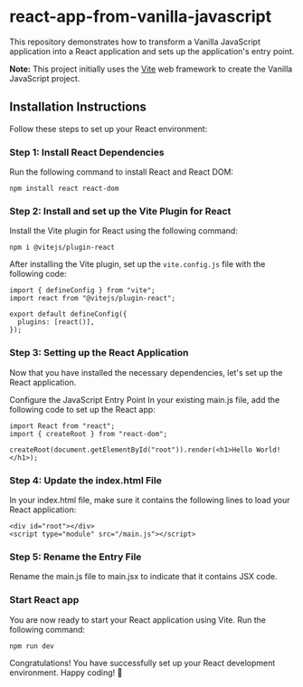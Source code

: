 # react-app-from-vanilla-javascript
This repository demonstrates how to transform a Vanilla JavaScript application into a React application and sets up the application's entry point.

**Note:** This project initially uses the [Vite](https://vitejs.dev/) web framework to create the Vanilla JavaScript project.

## Installation Instructions

Follow these steps to set up your React environment:

### Step 1: Install React Dependencies

Run the following command to install React and React DOM:

```shell
npm install react react-dom
```

### Step 2: Install and set up the Vite Plugin for React
Install the Vite plugin for React using the following command:

```shell
npm i @vitejs/plugin-react
```

After installing the Vite plugin, set up the `vite.config.js` file with the following code:

```shell
import { defineConfig } from "vite";
import react from "@vitejs/plugin-react";

export default defineConfig({
  plugins: [react()],
});
```

### Step 3: Setting up the React Application
Now that you have installed the necessary dependencies, let's set up the React application.

Configure the JavaScript Entry Point
In your existing main.js file, add the following code to set up the React app:

```shell
import React from "react";
import { createRoot } from "react-dom";

createRoot(document.getElementById("root")).render(<h1>Hello World!</h1>);
```

### Step 4: Update the index.html File
In your index.html file, make sure it contains the following lines to load your React application:

```shell
<div id="root"></div>
<script type="module" src="/main.js"></script>
```

### Step 5: Rename the Entry File
Rename the main.js file to main.jsx to indicate that it contains JSX code.

### Start React app
You are now ready to start your React application using Vite. Run the following command:

```shell
npm run dev
```

Congratulations! You have successfully set up your React development environment. Happy coding! 🎉
